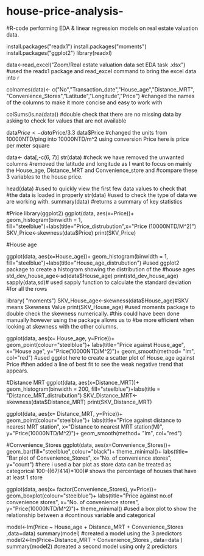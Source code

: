 # house-price-analysis-
#R-code performing EDA & linear regression models on real estate valuation data. 

install.packages("readx1")
install.packages("moments")
install.packages("ggplot2")
library(readxl)

data<-read_excel("Zoom/Real estate valuation data set EDA task .xlsx")
#used the readx1 package and read_excel command to bring the excel data into r

colnames(data)<- c("No","Transaction_date","House_age","Distance_MRT",
                   "Convenience_Stores","Latitude","Longitude","Price")
#changed the names of the columns to make it more concise and easy to work with

colSums(is.na(data))
#double check that there are no missing data by asking to check for values that are not available

data$Price<- data$Price/3.3
data$Price
#changed the units from 10000NTD/ping into 10000NTD/m^2 using conversion Price here is price per meter square 

data<- data[,-c(6, 7)]
str(data)
#check we have removed the unwanted columns
#removed the latitude and longitude as I want to focus on mainly the House_age, Distance_MRT and Convenience_store and 
#compare these 3 variables to the house price.

head(data)
#used to quickly view the first few data values to check that
#the data is loaded in properly
str(data)
#used to check the type of data we are working with.
summary(data)
#returns a summary of key statistics 

#Price
library(ggplot2)
ggplot(data, aes(x=Price))+ geom_histogram(binwidth = 1, 
fill="steelblue")+labs(title="Price_distrubution",x="Price (10000NTD/M^2)")
SKV_Price<-skewness(data$Price)
print(SKV_Price)


#House age

ggplot(data, aes(x=House_age))+ geom_histogram(binwidth = 1, 
fill="steelblue")+labs(title="House_age_distrubution")
#used ggplot2 package to create a histogram showing the distribution of the 
#house ages
std_dev_house_age<-sd(data$House_age)
print(std_dev_house_age)
sapply(data,sd)# used sapply function to calculate the standard deviation 
#for all the rows 

library( "moments")
SKV_House_age<-skewness(data$House_age)#SKV means Skewness Value
print(SKV_House_age) 
#used moments package to double check the skewness numerically.
#this could have been done manually however using the package allows us to
#be more efficient when looking at skewness with the other columns.

ggplot(data, aes(x= House_age, y=Price))+
  geom_point(colour="steelblue")+
  labs(title="Price against House_age",
       x="House age",
       y="Price(10000NTD/M^2)")+
  geom_smooth(method= "lm", col="red")
#used ggplot here to create a scatter plot of House_age against Price 
#then added a line of best fit to see the weak negative trend that appears.


#Distance MRT
ggplot(data, aes(x=Distance_MRT))+ geom_histogram(binwidth = 200,
fill="steelblue")+labs(title = "Distance_MRT_distrubution")
SKV_Distance_MRT<-skewness(data$Distance_MRT)
print(SKV_Distance_MRT)

ggplot(data, aes(x= Distance_MRT, y=Price))+
  geom_point(colour="steelblue")+
  labs(title="Price against distance to nearest MRT station",
       x="Distance to nearest MRT station(M)",
       y="Price(10000NTD/M^2)")+
  geom_smooth(method= "lm", col="red")



#Convenience_Stores
ggplot(data, aes(x=Convenience_Stores))+ 
  geom_bar(fill="steelblue",colour="black")+
  theme_minimal()+
labs(title= "Bar plot of Convenience_Stores", x="No. of convenience stores",
     y="count")
#here i used a bar plot as store data can be treated as categorical
100-((67/414)*100)# shows the percentage of houses that have at least 1 store

ggplot(data, aes(x= factor(Convenience_Stores), y=Price))+
  geom_boxplot(colour="steelblue")+
  labs(title="Price against no.of convenience stores",
       x="No. of convenience stores",
       y="Price(10000NTD/M^2)")+
  theme_minimal()
#used a box plot to show the relationship between a
#continous variable and categorical

model<-lm(Price ~ House_age + Distance_MRT + Convenience_Stores ,data=data)
summary(model)
#created a model using the 3 predictors
model2<-lm(Price~Distance_MRT + Convenience_Stores , data=data )
summary(model2)
#created a second model using only 2 predictors 
             
